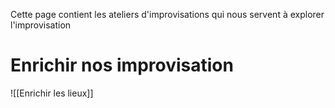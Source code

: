 Cette page contient les ateliers d'improvisations qui nous servent à explorer l'improvisation 

# Enrichir nos improvisation

![[Enrichir les lieux]] 
